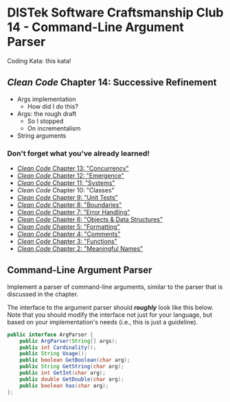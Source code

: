 DISTek Software Craftsmanship Club 14 - Command-Line Argument Parser
====================================================================
Coding Kata: this kata!

_Clean Code_ Chapter 14: Successive Refinement
----------------------------------------------
* Args implementation
  * How did I do this?
* Args: the rough draft
  * So I stopped
  * On incrementalism
* String arguments

### Don't forget what you've already learned!
* [_Clean Code_ Chapter 13: "Concurrency"](ch13-kprimes-concurrent.md)
* [_Clean Code_ Chapter 12: "Emergence"](ch12-kprimes.md)
* [_Clean Code_ Chapter 11: "Systems"](ch11-alphabet-cipher.md)
* _Clean Code_ Chapter 10: "Classes"
* [_Clean Code_ Chapter 9: "Unit Tests"](ch9-bowling.md)
* [_Clean Code_ Chapter 8: "Boundaries"](ch8-rover-password.md)
* [_Clean Code_ Chapter 7: "Error Handling"](ch7-password-entry.md)
* [_Clean Code_ Chapter 6: "Objects & Data Structures"](ch6-passworddb.md)
* [_Clean Code_ Chapter 5: "Formatting"](ch5-rover-refactor.md)
* [_Clean Code_ Chapter 4: "Comments"](ch4-rover-obstacles.md)
* [_Clean Code_ Chapter 3: "Functions"](ch3-rover.md)
* [_Clean Code_ Chapter 2: "Meaningful Names"](ch2-fizzbuzz.md)

Command-Line Argument Parser
----------------------------
Implement a parser of command-line arguments, similar to the parser that is discussed in the chapter.

The interface to the argument parser should ___roughly___ look like this below. Note that you should modify the
interface not just for your language, but based on your implementation's needs (i.e., this is just a guideline).

```java
public interface ArgParser {
    public ArgParser(String[] args);
    public int Cardinality();
    public String Usage();
    public boolean GetBoolean(char arg);
    public String GetString(char arg);
    public int GetInt(char arg);
    public double GetDouble(char arg);
    public boolean has(char arg);
};
```
